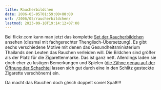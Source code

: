 ```yaml
---
title: Raucherbildchen
date: 2006-05-05T01:59:00+00:00
url: /2006/05/raucherbildchen/
lastmod: 2023-09-10T19:14:12+07:00
---
```

Bei flickr.com kann man jetzt das komplette [Set der Raucherbildchen][1] ansehen (diesmal mit fachgerechter Thenglisch-Übersetzung). Es gibt sechs verschiedene Motive mit denen das Gesundheitsministerium Thailands den Leuten das Rauchen verleiden will. Die Bildchen sind größer als der Platz für die Zigarettenmarke. Das ist ganz nett. Allerdings laden sie doch eher zu lustigen Bemerkungen und Spielen ([die Zähne genau auf der Öffnung der Schachtel][2] lassen sich gut durch eine in den Schlitz gesteckte Zigarette verschönern) ein.

<div class="clearfix" style="width:500px;margin:0 auto;">
</div>

Da macht das Rauchen doch gleich doppelt soviel Spaß!!!

 [1]: http://www.flickr.com/photos/schreibblogade/sets/72057594125955082/
 [2]: http://flickr.com/photos/schreibblogade/140712073/
